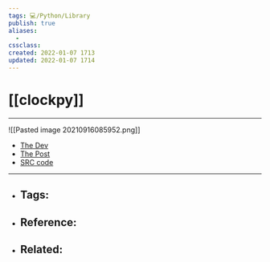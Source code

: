 ```yaml
---
tags: 💻️/Python/Library
publish: true
aliases:
  - 
cssclass: 
created: 2022-01-07 1713
updated: 2022-01-07 1714
---
```


# [[clockpy]]

---

![[Pasted image 20210916085952.png]]

- [The Dev](https://www.linkedin.com/in/altieres-schincariol-netto-4a44a0106/?miniProfileUrn=urn%3Ali%3Afs_miniProfile%3AACoAABrEvLwBKwGlQXefpq1h3f3T-R-vhUnLdk4) 
- [The Post](https://www.linkedin.com/feed/update/urn:li:activity:6798152834048114688)
- [SRC code](https://github.com/altnetto/clockpy)

---

- Tags: 
	- 
- Reference:
	- 
- Related:
	- 

